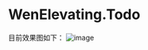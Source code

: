 # WenElevating.Todo
目前效果图如下：
![image](https://github.com/user-attachments/assets/d257e8c5-bcc0-4606-aab3-5c6fc983092f)




